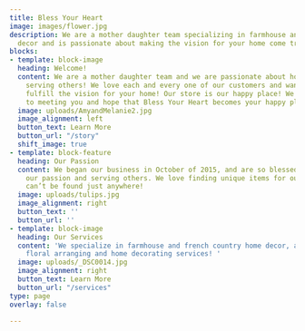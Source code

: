```yaml
---
title: Bless Your Heart
image: images/flower.jpg
description: We are a mother daughter team specializing in farmhouse and french country
  decor and is passionate about making the vision for your home come true!
blocks:
- template: block-image
  heading: Welcome!
  content: We are a mother daughter team and we are passionate about home decor and
    serving others! We love each and every one of our customers and want to help you
    fulfill the vision for your home! Our store is our happy place! We look forward
    to meeting you and hope that Bless Your Heart becomes your happy place too!
  image: uploads/AmyandMelanie2.jpg
  image_alignment: left
  button_text: Learn More
  button_url: "/story"
  shift_image: true
- template: block-feature
  heading: Our Passion
  content: We began our business in October of 2015, and are so blessed to be fulfilling
    our passion and serving others. We love finding unique items for our store that
    can’t be found just anywhere!
  image: uploads/tulips.jpg
  image_alignment: right
  button_text: ''
  button_url: ''
- template: block-image
  heading: Our Services
  content: 'We specialize in farmhouse and french country home decor, and also offer
    floral arranging and home decorating services! '
  image: uploads/_DSC0014.jpg
  image_alignment: right
  button_text: Learn More
  button_url: "/services"
type: page
overlay: false

---
```

